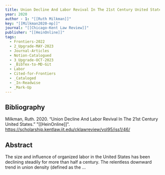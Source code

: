 ```yaml
---
title: Union Decline And Labor Revival In The 21st Century United States
year: 2020
author - 1: "[[Ruth Milkman]]"
key: "[[Milkman2020-mp]]"
journal: "[[Chicago-Kent Law Review]]"
publisher: "[[HeinOnline]]"
tags:
  - Frontiers-2022
  - 2_Upgrade-MAY-2023
  - Journal-Articles
  - Notion-Catalogued
  - 3_Upgrade-OCT-2023
  - _BibTex-to-MD-Git
  - Labor
  - Cited-for-Frontiers
  - _Cataloged
  - _In-Readwise
  - _Mark-Up
---
```


## Bibliography
Milkman, Ruth. 2020. “Union Decline And Labor Revival In The 21st Century United States.” "[[HeinOnline]]". https://scholarship.kentlaw.iit.edu/cklawreview/vol95/iss1/46/

## Abstract
The size and influence of organized labor in the United States has been declining steadily for more than half a century. The relentless downward trend in union density (defined as the …